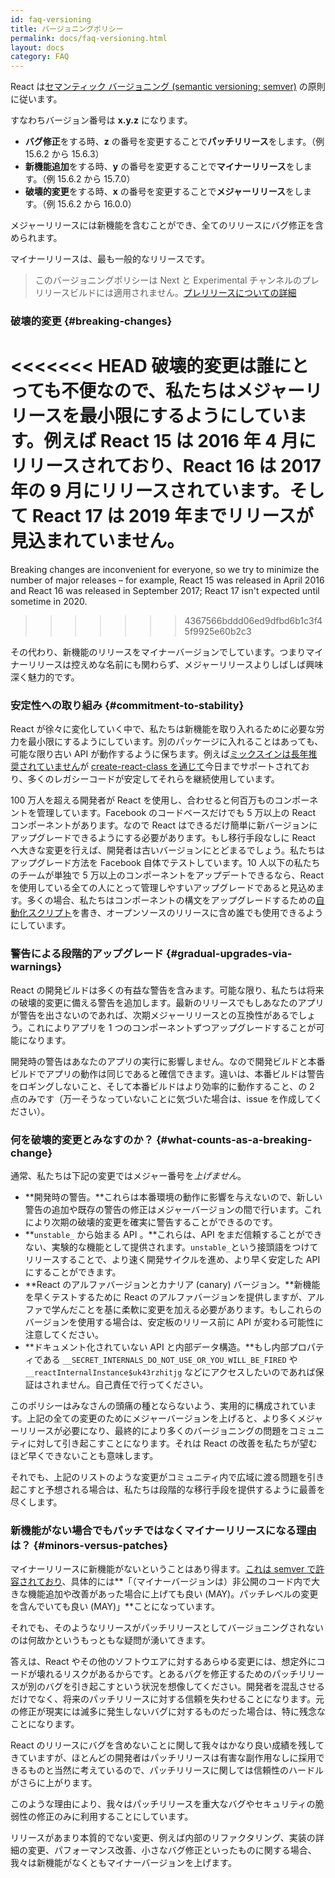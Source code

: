 ```yaml
---
id: faq-versioning
title: バージョニングポリシー
permalink: docs/faq-versioning.html
layout: docs
category: FAQ
---
```


React は[セマンティック バージョニング (semantic versioning; semver)](https://semver.org/) の原則に従います。

すなわちバージョン番号は **x.y.z** になります。

* **バグ修正**をする時、**z** の番号を変更することで**パッチリリース**をします。（例 15.6.2 から 15.6.3）
* **新機能追加**をする時、**y** の番号を変更することで**マイナーリリース**をします。（例 15.6.2 から 15.7.0）
* **破壊的変更**をする時、**x** の番号を変更することで**メジャーリリース**をします。（例 15.6.2 から 16.0.0）

メジャーリリースには新機能を含むことができ、全てのリリースにバグ修正を含められます。

マイナーリリースは、最も一般的なリリースです。

> このバージョニングポリシーは Next と Experimental チャンネルのプレリリースビルドには適用されません。[プレリリースについての詳細](/docs/release-channels.html)

### 破壊的変更 {#breaking-changes}

<<<<<<< HEAD
破壊的変更は誰にとっても不便なので、私たちはメジャーリリースを最小限にするようにしています。例えば React 15 は 2016 年 4 月にリリースされており、React 16 は 2017 年の 9 月にリリースされています。そして React 17 は 2019 年までリリースが見込まれていません。
=======
Breaking changes are inconvenient for everyone, so we try to minimize the number of major releases – for example, React 15 was released in April 2016 and React 16 was released in September 2017; React 17 isn't expected until sometime in 2020.
>>>>>>> 4367566bddd06ed9dfbd6b1c3f45f9925e60b2c3

その代わり、新機能のリリースをマイナーバージョンでしています。つまりマイナーリリースは控えめな名前にも関わらず、メジャーリリースよりしばしば興味深く魅力的です。

### 安定性への取り組み {#commitment-to-stability}

React が徐々に変化していく中で、私たちは新機能を取り入れるために必要な労力を最小限にするようにしています。別のパッケージに入れることはあっても、可能な限り古い API が動作するように保ちます。例えば[ミックスインは長年推奨されていません](/blog/2016/07/13/mixins-considered-harmful.html)が [create-react-class を通じて](/docs/react-without-es6.html#mixins)今日までサポートされており、多くのレガシーコードが安定してそれらを継続使用しています。

100 万人を超える開発者が React を使用し、合わせると何百万ものコンポーネントを管理しています。Facebook のコードベースだけでも 5 万以上の React コンポーネントがあります。なので React はできるだけ簡単に新バージョンにアップグレードできるようにする必要があります。もし移行手段なしに React へ大きな変更を行えば、開発者は古いバージョンにとどまるでしょう。私たちはアップグレード方法を Facebook 自体でテストしています。10 人以下の私たちのチームが単独で 5 万以上のコンポーネントをアップデートできるなら、React を使用している全ての人にとって管理しやすいアップグレードであると見込めます。多くの場合、私たちはコンポーネントの構文をアップグレードするための[自動化スクリプト](https://github.com/reactjs/react-codemod)を書き、オープンソースのリリースに含め誰でも使用できるようにしています。

### 警告による段階的アップグレード {#gradual-upgrades-via-warnings}

React の開発ビルドは多くの有益な警告を含みます。可能な限り、私たちは将来の破壊的変更に備える警告を追加します。最新のリリースでもしあなたのアプリが警告を出さないのであれば、次期メジャーリリースとの互換性があるでしょう。これによりアプリを 1 つのコンポーネントずつアップグレードすることが可能になります。

開発時の警告はあなたのアプリの実行に影響しません。なので開発ビルドと本番ビルドでアプリの動作は同じであると確信できます。違いは、本番ビルドは警告をロギングしないこと、そして本番ビルドはより効率的に動作すること、の 2 点のみです（万一そうなっていないことに気づいた場合は、issue を作成してください）。

### 何を破壊的変更とみなすのか？ {#what-counts-as-a-breaking-change}

通常、私たちは下記の変更ではメジャー番号を*上げません*。

* **開発時の警告。**これらは本番環境の動作に影響を与えないので、新しい警告の追加や既存の警告の修正はメジャーバージョンの間で行います。これにより次期の破壊的変更を確実に警告することができるのです。
* **`unstable_` から始まる API 。**これらは、API をまだ信頼することができない、実験的な機能として提供されます。`unstable_`という接頭語をつけてリリースすることで、より速く開発サイクルを進め、より早く安定した API にすることができます。
* **React のアルファバージョンとカナリア (canary) バージョン。**新機能を早くテストするために React のアルファバージョンを提供しますが、アルファで学んだことを基に柔軟に変更を加える必要があります。もしこれらのバージョンを使用する場合は、安定板のリリース前に API が変わる可能性に注意してください。
* **ドキュメント化されていない API と内部データ構造。**もし内部プロパティである `__SECRET_INTERNALS_DO_NOT_USE_OR_YOU_WILL_BE_FIRED` や `__reactInternalInstance$uk43rzhitjg` などにアクセスしたいのであれば保証はされません。自己責任で行ってください。

このポリシーはみなさんの頭痛の種とならないよう、実用的に構成されています。上記の全ての変更のためにメジャーバージョンを上げると、より多くメジャーリリースが必要になり、最終的により多くのバージョニングの問題をコミュニティに対して引き起こすことになります。それは React の改善を私たちが望むほど早くできないことも意味します。

それでも、上記のリストのような変更がコミュニティ内で広域に渡る問題を引き起こすと予想される場合は、私たちは段階的な移行手段を提供するように最善を尽くします。

### 新機能がない場合でもパッチではなくマイナーリリースになる理由は？ {#minors-versus-patches}

マイナーリリースに新機能がないということはあり得ます。[これは semver で許容されており](https://semver.org/#spec-item-7)、具体的には**「（マイナーバージョンは）非公開のコード内で大きな機能追加や改善があった場合に上げても良い (MAY)。パッチレベルの変更を含んでいても良い (MAY)」**ことになっています。

それでも、そのようなリリースがパッチリリースとしてバージョニングされないのは何故かというもっともな疑問が湧いてきます。

答えは、React やその他のソフトウエアに対するあらゆる変更には、想定外にコードが壊れるリスクがあるからです。とあるバグを修正するためのパッチリリースが別のバグを引き起こすという状況を想像してください。開発者を混乱させるだけでなく、将来のパッチリリースに対する信頼を失わせることになります。元の修正が現実には滅多に発生しないバグに対するものだった場合は、特に残念なことになります。

React のリリースにバグを含めないことに関して我々はかなり良い成績を残してきていますが、ほとんどの開発者はパッチリリースは有害な副作用なしに採用できるものと当然に考えているので、パッチリリースに関しては信頼性のハードルがさらに上がります。

このような理由により、我々はパッチリリースを重大なバグやセキュリティの脆弱性の修正のみに利用することにしています。

リリースがあまり本質的でない変更、例えば内部のリファクタリング、実装の詳細の変更、パフォーマンス改善、小さなバグ修正といったものに関する場合、我々は新機能がなくともマイナーバージョンを上げます。
